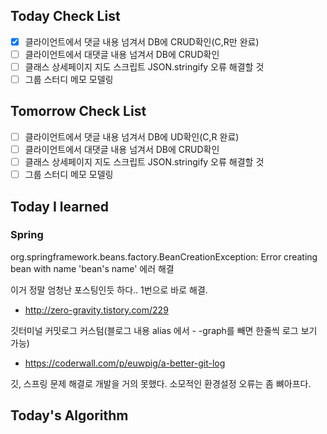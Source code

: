 ## Today Check List

- [x] 클라이언트에서 댓글 내용 넘겨서 DB에 CRUD확인(C,R만 완료)
- [ ] 클라이언트에서 대댓글 내용 넘겨서 DB에 CRUD확인
- [ ] 클래스 상세페이지 지도 스크립트 JSON.stringify 오류 해결할 것
- [ ] 그룹 스터디 메모 모델링

## Tomorrow Check List

- [ ] 클라이언트에서 댓글 내용 넘겨서 DB에 UD확인(C,R 완료)
- [ ] 클라이언트에서 대댓글 내용 넘겨서 DB에 CRUD확인
- [ ] 클래스 상세페이지 지도 스크립트 JSON.stringify 오류 해결할 것
- [ ] 그룹 스터디 메모 모델링

## Today I learned

### Spring

org.springframework.beans.factory.BeanCreationException: Error creating bean with name 'bean's name' 에러 해결

이거 정말 엄청난 포스팅인듯 하다.. 1번으로 바로 해결.

* http://zero-gravity.tistory.com/229



깃터미널 커밋로그 커스텀(블로그 내용 alias 에서 - -graph를 빼면 한줄씩 로그 보기 가능)

* https://coderwall.com/p/euwpig/a-better-git-log



깃, 스프링 문제 해결로 개발을 거의 못했다. 소모적인 환경설정 오류는 좀 뼈아프다.

## Today's Algorithm

